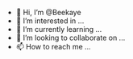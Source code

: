 - 👋 Hi, I’m @Beekaye
- 👀 I’m interested in ...
- 🌱 I’m currently learning ...
- 💞️ I’m looking to collaborate on ...
- 📫 How to reach me ...

<!---
Beekaye/Beekaye is a ✨ special ✨ repository because its `README.md` (this file) appears on your GitHub profile.
You can click the Preview link to take a look at your changes.
--->
